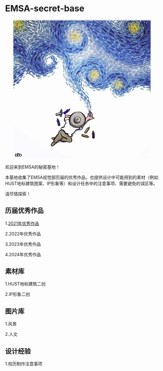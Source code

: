 # EMSA-secret-base

<p align='center'>
  <img src='images/梵高.jpg' width='450px'>
</p> 

欢迎来到EMSA的秘密基地！

本基地收集了EMSA视觉部历届的优秀作品，也提供设计中可能用到的素材（例如HUST地标建筑图案、IP形象等）和设计任务中的注意事项、需要避免的误区等。

请尽情探索！

## 历届优秀作品

1.[2021年优秀作品](https://github.com/Samuels-Shi/EMSA-secret-base/tree/5edce2fcf16432a547972edc3e5bc70eb7cbebda/works%20in%202021)

2.2022年优秀作品

3.2023年优秀作品

4.2024年优秀作品
## 素材库
1.HUST地标建筑二创

2.IP形象二创
## 图片库
1.风景

2.人文
## 设计经验
1.校历制作注意事项

